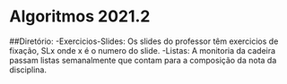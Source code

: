 # Algoritmos 2021.2

##Diretório:
-Exercicios-Slides: Os slides do professor têm exercicios de fixação, SLx onde x é o numero do slide.
-Listas: A monitoria da cadeira passam listas semanalmente que contam para a composição da nota da disciplina.

